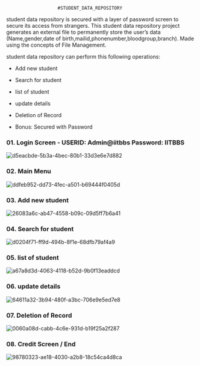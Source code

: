                        
                       #STUDENT_DATA_REPOSITORY

student data repository is secured with a layer of password screen to secure its access from strangers. This student data repository project generates an external file to permanently store the user’s data (Name,gender,date of birth,mailid,phonenumber,bloodgroup,branch). Made using the concepts of File Management.

student data repository can perform this following operations:

- Add new student

- Search for student

- list of student

- update details

- Deletion of Record

- Bonus: Secured with Password

### 01. Login Screen - USERID: Admin@iitbbs Password: IITBBS
![d5eacbde-5b3a-4bec-80b1-33d3e6e7d882](https://github.com/jagadeshbeeram/STUDENT_DATA_REPOSITORY/assets/133480021/d534a7eb-1562-4cb8-a1c5-987a5644334a)

### 02. Main Menu
![ddfeb952-dd73-4fec-a501-b69444f0405d](https://github.com/jagadeshbeeram/STUDENT_DATA_REPOSITORY/assets/133480021/d93f5efb-0ed2-4ed1-9ba1-d908555b94ee)

### 03. Add new student
![26083a6c-ab47-4558-b09c-09d5ff7b6a41](https://github.com/jagadeshbeeram/STUDENT_DATA_REPOSITORY/assets/133480021/19edd19d-9092-47cd-8f7e-7fa0e8a90d28)

### 04. Search for student
![d0204f71-ff9d-494b-8f1e-68dfb79af4a9](https://github.com/jagadeshbeeram/STUDENT_DATA_REPOSITORY/assets/133480021/36f6c484-5d77-4fde-ac00-13db20e6aad0)

### 05. list of student
![a67a8d3d-4063-4118-b52d-9b0f13eaddcd](https://github.com/jagadeshbeeram/STUDENT_DATA_REPOSITORY/assets/133480021/d4d1f363-9549-45e9-9cec-2bc3dd865324)

### 06. update details
![64611a32-3b94-480f-a3bc-706e9e5ed7e8](https://github.com/jagadeshbeeram/STUDENT_DATA_REPOSITORY/assets/133480021/6a29d27d-89b0-4d1d-ac5d-58e56cebce15)

### 07. Deletion of Record
![0060a08d-cabb-4c6e-931d-b19f25a2f287](https://github.com/jagadeshbeeram/STUDENT_DATA_REPOSITORY/assets/133480021/f59c68fc-1b08-4dde-8465-bba4dfb34f3f)

### 08. Credit Screen / End
![98780323-ae18-4030-a2b8-18c54ca4d8ca](https://github.com/jagadeshbeeram/STUDENT_DATA_REPOSITORY/assets/133480021/5fb3e473-d2c3-4c85-a746-438be642a329)


